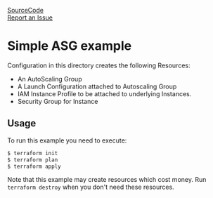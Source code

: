 [SourceCode](https://github.com/nclouds/terraform-aws-autoscaling/tree/master/examples/simple)   
[Report an Issue](https://github.com/nclouds/terraform-aws-autoscaling/issues)

# Simple ASG example

Configuration in this directory creates the following Resources:
- An AutoScaling Group
- A Launch Configuration attached to Autoscaling Group
- IAM Instance Profile to be attached to underlying Instances.
- Security Group for Instance

## Usage

To run this example you need to execute:

```bash
$ terraform init
$ terraform plan
$ terraform apply
```

Note that this example may create resources which cost money. Run `terraform destroy` when you don't need these resources.
